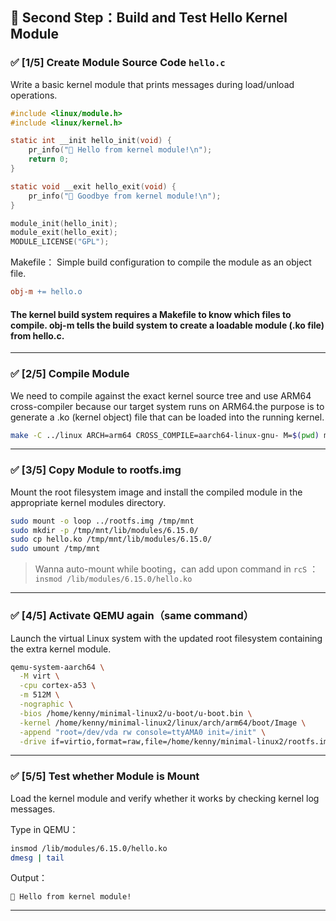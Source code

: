 ## 👋 Second Step：Build and Test Hello Kernel Module

### ✅ [1/5] Create Module Source Code  `hello.c`

Write a basic kernel module that prints messages during load/unload operations.

```c
#include <linux/module.h>
#include <linux/kernel.h>

static int __init hello_init(void) {
    pr_info("👋 Hello from kernel module!\n");
    return 0;
}

static void __exit hello_exit(void) {
    pr_info("👋 Goodbye from kernel module!\n");
}

module_init(hello_init);
module_exit(hello_exit);
MODULE_LICENSE("GPL");
```

Makefile：
Simple build configuration to compile the module as an object file.

```makefile
obj-m += hello.o
```
#### The kernel build system requires a Makefile to know which files to compile. obj-m tells the build system to create a loadable module (.ko file) from hello.c.

---

### ✅ [2/5] Compile Module

We need to compile against the exact kernel source tree and use ARM64 cross-compiler because our target system runs on ARM64.the purpose is to generate a .ko (kernel object) file that can be loaded into the running kernel.

```bash
make -C ../linux ARCH=arm64 CROSS_COMPILE=aarch64-linux-gnu- M=$(pwd) modules
```
---

### ✅ [3/5] Copy Module to rootfs.img

Mount the root filesystem image and install the compiled module in the appropriate kernel modules directory.

```bash
sudo mount -o loop ../rootfs.img /tmp/mnt
sudo mkdir -p /tmp/mnt/lib/modules/6.15.0/
sudo cp hello.ko /tmp/mnt/lib/modules/6.15.0/
sudo umount /tmp/mnt
```

> Wanna auto-mount while booting，can add upon command in `rcS` ：  
> `insmod /lib/modules/6.15.0/hello.ko`

---

### ✅ [4/5] Activate QEMU again（same command）

Launch the virtual Linux system with the updated root filesystem containing the extra kernel module.

```bash
qemu-system-aarch64 \
  -M virt \
  -cpu cortex-a53 \
  -m 512M \
  -nographic \
  -bios /home/kenny/minimal-linux2/u-boot/u-boot.bin \
  -kernel /home/kenny/minimal-linux2/linux/arch/arm64/boot/Image \
  -append "root=/dev/vda rw console=ttyAMA0 init=/init" \
  -drive if=virtio,format=raw,file=/home/kenny/minimal-linux2/rootfs.img
```
---

### ✅ [5/5] Test whether Module is Mount

Load the kernel module and verify whether it works by checking kernel log messages.

Type in QEMU：

```sh
insmod /lib/modules/6.15.0/hello.ko
dmesg | tail
```

Output：

```
👋 Hello from kernel module!
```
---

